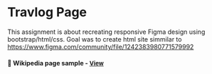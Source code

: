 
# Travlog Page

This assignment is about recreating responsive Figma design using bootstrap/html/css. Goal was to create html site simmilar to https://www.figma.com/community/file/1242383980771579992

<h4>🔹 Wikipedia page sample - <a href="https://simonakom.github.io/travlog-landing-page/travlog.html" style="font-size:small;">View</a><h4>
